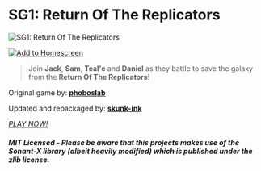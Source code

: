 # SG1: Return Of The Replicators

![SG1: Return Of The Replicators](https://siasky.net/MADZfA3AiPj-y05ftxR7daIp0eqlcthFAM617palM6yLqg)


[![Add to Homescreen](https://siasky.net/CADKZ7bTyVRjMmyMnEsUKDidqdmdaNHaJP25cp_3YGQlkg)](https://homescreen.hns.siasky.net/#/skylink/AQBHlfViZErCILTSEE9jS35_m3Rbw4XZosIwmYWuHqS6wQ)

> Join **Jack**, **Sam**, **Teal'c** and **Daniel** as they battle to save the galaxy from the **Return Of The Replicators**!

Original game by: **[phoboslab](https://github.com/phoboslab/underrun)**

Updated and repackaged by: **[skunk-ink](https://github.com/skunk-ink/underrun)**


*[PLAY NOW!](https://homescreen.hns.siasky.net/#/skylink/AQBHlfViZErCILTSEE9jS35_m3Rbw4XZosIwmYWuHqS6wQ)*


##### MIT Licensed - *Please be aware that this projects makes use of the Sonant-X library (albeit heavily modified) which is published under the zlib license.*
